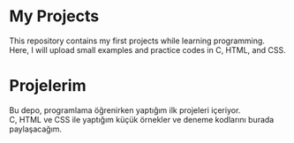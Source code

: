 # My Projects

This repository contains my first projects while learning programming.  
Here, I will upload small examples and practice codes in C, HTML, and CSS.

# Projelerim

Bu depo, programlama öğrenirken yaptığım ilk projeleri içeriyor.  
C, HTML ve CSS ile yaptığım küçük örnekler ve deneme kodlarını burada paylaşacağım.

